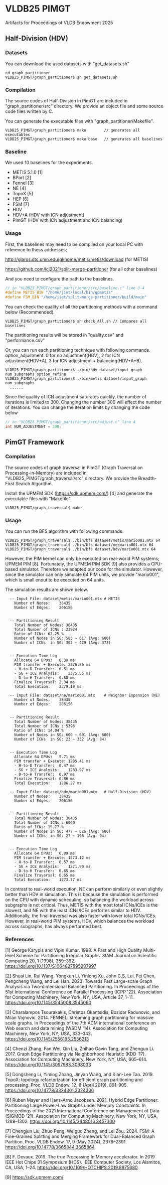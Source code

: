 # VLDB25 PIMGT
Artifacts for Proceedings of VLDB Endowment 2025

## Half-Division (HDV)

### Datasets
You can download the used datasets with "get_datasets.sh"
```
cd graph_partitioner
VLDB25_PIMGT/graph_partitioner$ sh get_datasets.sh
```

### Compilation
The source codes of Half-Division in PimGT are included in "graph_partitioner/src" directory.
We provide an object file and some source code files written by C.

You can generate the executable files with "graph_partitioner/Makefile".
```
VLDB25_PIMGT/graph_partitioner$ make	  	// generates all executables
VLDB25_PIMGT/graph_partitioner$ make base	// generates all baselines
```

### Baseline
We used 10 baselines for the experiments.
- METIS 5.1.0 [1]
- BPart [2]
- Fennel [3]
- NE [4]
- TopoX [5]
- HEP [6]
- FSM [7]
- HDV
- HDV+A (HDV with ICN adjustment)
- PimGT (HDV with ICN adjustment and ICN balancing)


### Usage
First, the baselines may need to be compiled on your local PC with reference to thess addresses;

 http://glaros.dtc.umn.edu/gkhome/metis/metis/download  (for METIS)

 https://github.com/lcj2021/split-merge-partitioner     (for all other baselines)

And you need to configure the path to the baselines.
```C
// in "VLDB25_PIMGT/graph_partitioner/src/baseline.c" line 3-4
#define METIS_BIN "/home/jiet/local/bin/gpmetis"
#define FSM_BIN "/home/jiet/split-merge-partitioner/build/main"
```


You can check the quality of all the partitioning methods with a command below (Recommended).
```	    
VLDB25_PIMGT/graph_partitioner$ sh check_All.sh	// Compares all baselines
```
The partitioning results will be stored in "quality.csv" and "performance.csv"


Or, you can run each partitioning technique with following commands.
option_adjustment: 0 for no adjustment(HDV), 2 for ICN adjustment(HDV+A), 3 for ICN adjustment + balancing(HDV+A+B).
```
VLDB25_PIMGT/graph_partitioner$ ./bin/hdv dataset/input_graph num_subgraphs option_refine
VLDB25_PIMGT/graph_partitioner$ ./bin/metis dataset/input_graph num_subgraphs 
  ......
```

Since the quality of ICN adjustment saturates quickly, the number of iterations is limited to 300.
Changing the number 300 will effect the number of iterations.
You can change the iteration limits by changing the code below
```C
// in "VLDB25_PIMGT/graph_partitioner/src/adjust.c" line 4
int NUM_ADJUSTMENT = 300;
```

## PimGT Framework

### Compilation
The source codes of graph traversal in PimGT (Graph Traversal on Processing-in-Memory) are included in "VLDB25_PIMGT/graph_traversal/src" directory.
We provide the Breadth-First Search Algorithm.

Install the UPMEM SDK (https://sdk.upmem.com/) [4] and generate the executable files with "Makefile".
```
VLDB25_PIMGT/graph_traversal$ make
```

### Usage 
You can run the BFS algorithm with following commands.
```
VLDB25_PIMGT/graph_traversal$ ./bin/bfs dataset/metis/mario001.mtx 64
VLDB25_PIMGT/graph_traversal$ ./bin/bfs dataset/ne/mario001.mtx 64
VLDB25_PIMGT/graph_traversal$ ./bin/bfs dataset/hdv/mario001.mtx 64
```
However, the PIM kernel can only be executed on real-world PIM systems; UPMEM PIM [8].
Fortunately, the UPMEM PIM SDK [9] also provides a CPU-based simulator.
Therefore we adapted our code for the simulator.
However, since the simulator can only simulate 64 PIM units, we provide "mario001", which is small enout to be executed on 64 units.

The simulation results are shown below.
```
  -- Input File: dataset/metis/mario001.mtx	# METIS
	Number of Nodes:	38435
	Number of Edges:	206156


  -- Partitioning Result
	Total Number of Nodes: 38435
	Total Number of ICNs : 23924 
	Ratio of ICNs: 62.25 %
	Number of Nodes in SG: 583 ~ 617 (Avg: 600)
	Number of ICNs  in SG: 302 ~ 429 (Avg: 373)


  -- Execution Time Log
	Allocate 64 DPUs:	6.39 ms
	PIM transfer + Execute:	2376.86 ms
	- H-to-D Transfer:	0.51 ms
	- SG + ICE Analysis:	2375.55 ms
	- D-to-H Transfer:	0.80 ms
	Finalize Traversal:	2.34 ms
	Total Execution:	2379.19 ms
```
```
  -- Input File: dataset/ne/mario001.mtx	# Neighbor Expansion (NE)
	Number of Nodes:	38435
	Number of Edges:	206156


  -- Partitioning Result
	Total Number of Nodes: 38435
	Total Number of ICNs : 5396 
	Ratio of ICNs: 14.04 %
	Number of Nodes in SG: 600 ~ 601 (Avg: 600)
	Number of ICNs  in SG: 23 ~ 332 (Avg: 84)


  -- Execution Time Log
	Allocate 64 DPUs:	5.71 ms
	PIM transfer + Execute:	1285.41 ms
	- H-to-D Transfer:	0.47 ms
	- SG + ICE Analysis:	1283.97 ms
	- D-to-H Transfer:	0.97 ms
	Finalize Traversal:	0.86 ms
	Total Execution:	1286.27 ms
```
```
  -- Input File: dataset/hdv/mario001.mtx	# Half-Division (HDV)
	Number of Nodes:	38435
	Number of Edges:	206156


  -- Partitioning Result
	Total Number of Nodes: 38435
	Total Number of ICNs : 6060 
	Ratio of ICNs: 15.77 %
	Number of Nodes in SG: 477 ~ 626 (Avg: 600)
	Number of ICNs  in SG: 27 ~ 196 (Avg: 94)


  -- Execution Time Log
	Allocate 64 DPUs:	6.09 ms
	PIM transfer + Execute:	1273.12 ms
	- H-to-D Transfer:	0.57 ms
	- SG + ICE Analysis:	1271.90 ms
	- D-to-H Transfer:	0.65 ms
	Finalize Traversal:	0.65 ms
	Total Execution:	1273.77 ms
```
In contrast to real-world execution, NE can perform similarly or even slightly better than HDV in simulation.
This is because the simulation is performed on the CPU with dynamic scheduling, so balancing the workload across subgraphs is not critical.
Thus, METIS with the most total ICNs/ICEs is the slowest, and NE with the least ICNs/ICEs performs similar to HDV.
Additionally, the final traversal was also faster with lower total ICNs/ICEs.
However, in real-world PIM systems, HDV, which balances the workload across subgraphs, has always performed best.


### References
[1] George Karypis and Vipin Kumar. 1998. A Fast and High Quality Multi-level Scheme for Partitioning Irregular Graphs. SIAM Journal on Scientific Computing 20, 1 (1998), 359–392. https://doi.org/10.1137/S1064827595287997

[2] Shuai Lin, Rui Wang, Yongkun Li, Yinlong Xu, John C.S. Lui, Fei Chen, Pengcheng Wang, and Lei Han. 2023. Towards Fast Large-scale Graph Analysis via Two-dimensional Balanced Partitioning. In Proceedings of the 51st International Conference on Parallel Processing (ICPP '22). Association for Computing Machinery, New York, NY, USA, Article 37, 1–11. https://doi.org/10.1145/3545008.3545060

[3] Charalampos Tsourakakis, Christos Gkantsidis, Bozidar Radunovic, and Milan Vojnovic. 2014. FENNEL: streaming graph partitioning for massive scale graphs. In Proceedings of the 7th ACM international conference on Web search and data mining (WSDM '14). Association for Computing Machinery, New York, NY, USA, 333–342. https://doi.org/10.1145/2556195.2556213

[4] Chenzi Zhang, Fan Wei, Qin Liu, Zhihao Gavin Tang, and Zhenguo Li. 2017. Graph Edge Partitioning via Neighborhood Heuristic (KDD ’17). Association for Computing Machinery, New York, NY, USA, 605–614. https://doi.org/10.1145/3097983.3098033

[5] Dongsheng Li, Yiming Zhang, Jinyan Wang, and Kian-Lee Tan. 2019. TopoX: topology refactorization for efficient graph partitioning and processing. Proc. VLDB Endow. 12, 8 (April 2019), 891–905. https://doi.org/10.14778/3324301.3324306

[6] Ruben Mayer and Hans-Arno Jacobsen. 2021. Hybrid Edge Partitioner: Partitioning Large Power-Law Graphs under Memory Constraints. In Proceedings of the 2021 International Conference on Management of Data (SIGMOD '21). Association for Computing Machinery, New York, NY, USA, 1289–1302. https://doi.org/10.1145/3448016.3457300

[7] Chengjun Liu, Zhuo Peng, Weiguo Zheng, and Lei Zou. 2024. FSM: A Fine-Grained Splitting and Merging Framework for Dual-Balanced Graph Partition. Proc. VLDB Endow. 17, 9 (May 2024), 2378–2391. https://doi.org/10.14778/3665844.3665864

[8] F. Devaux. 2019. The true Processing In Memory accelerator. In 2019 IEEE Hot Chips 31 Symposium (HCS). IEEE Computer Society, Los Alamitos, CA, USA, 1–24. https://doi.org/10.1109/HOTCHIPS.2019.8875680

[9] https://sdk.upmem.com/

